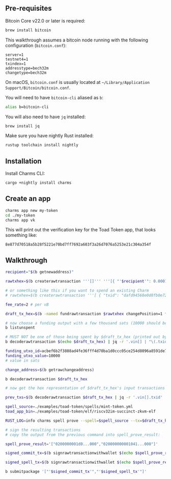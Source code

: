 ## Pre-requisites

Bitcoin Core v22.0 or later is required:

```sh
brew install bitcoin
```

This walkthrough assumes a bitcoin node running with the following configuration (`bitcoin.conf`):

```
server=1
testnet4=1
txindex=1
addresstype=bech32m
changetype=bech32m
```

On macOS, `bitcoin.conf` is usually located at `~/Library/Application Support/Bitcoin/bitcoin.conf`.

You will need to have `bitcoin-cli` aliased as `b`:

```sh
alias b=bitcoin-cli
```

You will also need to have `jq` installed:

```sh
brew install jq
```

Make sure you have nightly Rust installed:

```sh
rustup toolchain install nightly
```

## Installation

Install Charms CLI:

```sh
cargo +nightly install charms
```

## Create an app

```sh
charms app new my-token
cd ./my-token
charms app vk
```

This will print out the verification key for the Toad Token app, that looks something like:

```
8e877d70518a5b28f5221e70bd7ff7692a603f3a26d7076a5253e21c304a354f
```

## Walkthrough

```sh
recipient="$(b getnewaddress)"

rawtxhex=$(b createrawtransaction '''[]''' '''[{ "'$recipient'": 0.00010000 }]''')

# or something like this if you want to spend an existing Charm
# rawtxhex=$(b createrawtransaction '''[ { "txid": "dafd94568e0d8fb0e72c9bb84e54b227c9cad28168611fe3d37f06276125e247", "vout": 0 } ]''' '''[{ "'$recipient'": 0.00010000 }]''')

fee_rate=2 # per vB

draft_tx_hex=$(b -named fundrawtransaction $rawtxhex changePosition=1 fee_rate=$fee_rate | jq -r '.hex')

# now choose a funding output with a few thousand sats (10000 should be more than enough)
b listunspent

# MUST NOT be one of those being spent by $draft_tx_hex (printed out by this)
b decoderawtransaction $(echo $draft_tx_hex) | jq -r '.vin[] | "\(.txid):\(.vout)"'

funding_utxo_id=acbef6b2f3808ad4fe36fff4d70ba1d0ccc05ce254d8096a8591de76683af8d0:0
funding_utxo_value=10000
# value in sats

change_address=$(b getrawchangeaddress)

b decoderawtransaction $draft_tx_hex

# now get the hex representation of $draft_tx_hex's input transactions

prev_txs=$(b decoderawtransaction $draft_tx_hex | jq -r '.vin[].txid' | sort | uniq | xargs -I {} bitcoin-cli getrawtransaction {} | paste -sd, -)

spell_source=./examples/toad-token/spells/mint-token.yml
toad_app_bin=./examples/toad-token/elf/riscv32im-succinct-zkvm-elf

RUST_LOG=info charms spell prove --spell=$spell_source --tx=$draft_tx_hex --prev-txs=$prev_txs --app-bins=$toad_app_bin --funding-utxo-id=$funding_utxo_id --funding-utxo-value=$funding_utxo_value --change-address=$change_address --fee-rate=$fee_rate

# sign the resulting transactions
# copy the output from the previous command into spell_prove_result:

spell_prove_result='["0200000001d0...000","020000000001041...000"]'

signed_commit_tx=$(b signrawtransactionwithwallet $(echo $spell_prove_result | jq -r '.[0]') | jq -r '.hex')

signed_spell_tx=$(b signrawtransactionwithwallet $(echo $spell_prove_result | jq -r '.[1]') $(b decoderawtransaction $signed_commit_tx | jq -c '[{txid: .txid, vout: .vout[0].n, scriptPubKey: .vout[0].scriptPubKey.hex, amount: .vout[0].value}]') | jq -r '.hex')

b submitpackage '["'$signed_commit_tx'","'$signed_spell_tx'"]'
```
